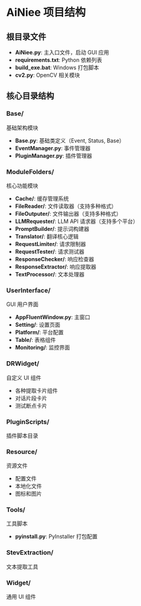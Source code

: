 # AiNiee 项目结构

## 根目录文件
- **AiNiee.py**: 主入口文件，启动 GUI 应用
- **requirements.txt**: Python 依赖列表
- **build_exe.bat**: Windows 打包脚本
- **cv2.py**: OpenCV 相关模块

## 核心目录结构

### Base/
基础架构模块
- **Base.py**: 基础类定义（Event, Status, Base）
- **EventManager.py**: 事件管理器
- **PluginManager.py**: 插件管理器

### ModuleFolders/
核心功能模块
- **Cache/**: 缓存管理系统
- **FileReader/**: 文件读取器（支持多种格式）
- **FileOutputer/**: 文件输出器（支持多种格式）
- **LLMRequester/**: LLM API 请求器（支持多个平台）
- **PromptBuilder/**: 提示词构建器
- **Translator/**: 翻译核心逻辑
- **RequestLimiter/**: 请求限制器
- **RequestTester/**: 请求测试器
- **ResponseChecker/**: 响应检查器
- **ResponseExtractor/**: 响应提取器
- **TextProcessor/**: 文本处理器

### UserInterface/
GUI 用户界面
- **AppFluentWindow.py**: 主窗口
- **Setting/**: 设置页面
- **Platform/**: 平台配置
- **Table/**: 表格组件
- **Monitoring/**: 监控界面

### DRWidget/
自定义 UI 组件
- 各种提取卡片组件
- 对话片段卡片
- 测试断点卡片

### PluginScripts/
插件脚本目录

### Resource/
资源文件
- 配置文件
- 本地化文件
- 图标和图片

### Tools/
工具脚本
- **pyinstall.py**: PyInstaller 打包配置

### StevExtraction/
文本提取工具

### Widget/
通用 UI 组件